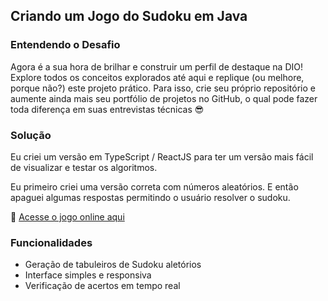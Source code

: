 ## Criando um Jogo do Sudoku em Java

### Entendendo o Desafio
 
Agora é a sua hora de brilhar e construir um perfil de destaque na DIO! Explore todos os conceitos explorados até aqui e replique (ou melhore, porque não?) este projeto prático. Para isso, crie seu próprio repositório e aumente ainda mais seu portfólio de projetos no GitHub, o qual pode fazer toda diferença em suas entrevistas técnicas 😎

### Solução

Eu criei um versão em TypeScript / ReactJS para ter um versão mais fácil de visualizar e testar os algoritmos.

Eu primeiro criei uma versão correta com números aleatórios. E então apaguei algumas respostas permitindo o usuário resolver o sudoku.

🔗 [Acesse o jogo online aqui](https://www.douglasoliveira.com.br/sudoku/)

### Funcionalidades

- Geração de tabuleiros de Sudoku aletórios
- Interface simples e responsiva
- Verificação de acertos em tempo real